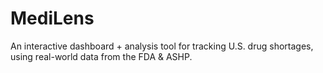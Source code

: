 # MediLens

An interactive dashboard + analysis tool for tracking U.S. drug shortages, using real-world data from the FDA & ASHP.